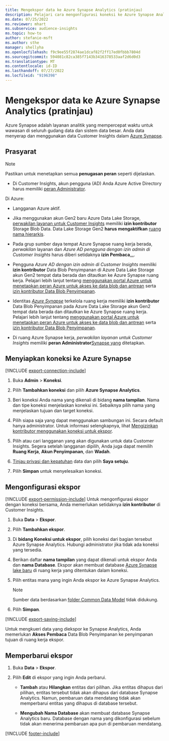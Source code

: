 ```yaml
---
title: Mengekspor data ke Azure Synapse Analytics (pratinjau)
description: Pelajari cara mengonfigurasi koneksi ke Azure Synapse Analytics.
ms.date: 07/25/2022
ms.reviewer: mhart
ms.subservice: audience-insights
ms.topic: how-to
author: stefanie-msft
ms.author: sthe
manager: shellyha
ms.openlocfilehash: f9c9ee55f2874ae1dcaf82f2ff17ed0fbbb7804d
ms.sourcegitcommit: 594081c82ca385f7143b3416378533aaf2d6d0d3
ms.translationtype: MT
ms.contentlocale: id-ID
ms.lasthandoff: 07/27/2022
ms.locfileid: "9196398"
---
```

# <a name="export-data-to-azure-synapse-analytics-preview"></a>Mengekspor data ke Azure Synapse Analytics (pratinjau)

Azure Synapse adalah layanan analitik yang mempercepat waktu untuk wawasan di seluruh gudang data dan sistem data besar. Anda data menyerap dan menggunakan data Customer Insights dalam [Azure Synapse](/azure/synapse-analytics/overview-what-is).

## <a name="prerequisites"></a>Prasyarat

> [!NOTE]
> Pastikan untuk menetapkan semua **penugasan peran** seperti dijelaskan.

- Di Customer Insights, akun pengguna (AD) Anda Azure Active Directory harus memiliki [peran Administrator](permissions.md#assign-roles-and-permissions).

Di Azure:

- Langganan Azure aktif.

- Jika menggunakan akun Gen2 baru Azure Data Lake Storage, [perwakilan layanan untuk Customer Insights](connect-service-principal.md) memiliki **izin kontributor** Storage Blob Data. Data Lake Storage Gen2 **harus mengaktifkan** [ruang nama hierarkis](/azure/storage/blobs/data-lake-storage-namespace).

- Pada grup sumber daya tempat Azure Synapse ruang kerja berada, *perwakilan* layanan dan *Azure AD pengguna dengan izin admin di Customer Insights* harus diberi setidaknya **izin Pembaca**[...](/azure/role-based-access-control/role-assignments-portal).

- Pengguna *Azure AD dengan izin admin di Customer Insights* memiliki **izin kontributor** Data Blob Penyimpanan di Azure Data Lake Storage akun Gen2 tempat data berada dan ditautkan ke Azure Synapse ruang kerja. Pelajari lebih lanjut tentang [menggunakan portal Azure untuk menetapkan peran Azure untuk akses ke data blob dan antrean](/azure/storage/common/storage-auth-aad-rbac-portal) serta [izin kontributor Data Blob Penyimpanan](/azure/role-based-access-control/built-in-roles#storage-blob-data-contributor).

- Identitas *[Azure Synapse](/azure/synapse-analytics/security/synapse-workspace-managed-identity)* terkelola ruang kerja memiliki **izin kontributor** Data Blob Penyimpanan pada Azure Data Lake Storage akun Gen2 tempat data berada dan ditautkan ke Azure Synapse ruang kerja. Pelajari lebih lanjut tentang [menggunakan portal Azure untuk menetapkan peran Azure untuk akses ke data blob dan antrean](/azure/storage/common/storage-auth-aad-rbac-portal) serta [izin kontributor Data Blob Penyimpanan](/azure/role-based-access-control/built-in-roles#storage-blob-data-contributor).

- Di ruang Azure Synapse kerja, *perwakilan layanan untuk Customer Insights* memiliki **peran Administrator**[Synapse yang](/azure/synapse-analytics/security/how-to-set-up-access-control) ditetapkan.

## <a name="set-up-connection-to-azure-synapse"></a>Menyiapkan koneksi ke Azure Synapse

[!INCLUDE [export-connection-include](includes/export-connection-admn.md)]

1. Buka **Admin** > **Koneksi**.

1. Pilih **Tambahkan koneksi** dan pilih **Azure Synapse Analytics**.

1. Beri koneksi Anda nama yang dikenali di bidang **nama tampilan**. Nama dan tipe koneksi menjelaskan koneksi ini. Sebaiknya pilih nama yang menjelaskan tujuan dan target koneksi.

1. Pilih siapa saja yang dapat menggunakan sambungan ini. Secara default hanya administrator. Untuk informasi selengkapnya, lihat [Mengizinkan kontributor menggunakan koneksi untuk ekspor](connections.md#allow-contributors-to-use-a-connection-for-exports).

1. Pilih atau cari langganan yang akan digunakan untuk data Customer Insights. Segera setelah langganan dipilih, Anda juga dapat memilih **Ruang Kerja**, **Akun Penyimpanan**, dan **Wadah**.

1. [Tinjau privasi dan kepatuhan](connections.md#data-privacy-and-compliance) data dan pilih **Saya setuju**.

1. Pilih **Simpan** untuk menyelesaikan koneksi.

## <a name="configure-an-export"></a>Mengonfigurasi ekspor

[!INCLUDE [export-permission-include](includes/export-permission.md)] Untuk mengonfigurasi ekspor dengan koneksi bersama, Anda memerlukan setidaknya **izin kontributor** di Customer Insights.

1. Buka **Data** > **Ekspor**.

1. Pilih **Tambahkan ekspor**.

1. Di **bidang Koneksi untuk ekspor**, pilih koneksi dari bagian tersebut Azure Synapse Analytics. Hubungi administrator jika tidak ada koneksi yang tersedia.

1. Berikan daftar **nama tampilan** yang dapat dikenali untuk ekspor Anda dan **nama Database**. Ekspor akan membuat database [Azure Synapse lake baru](/azure/synapse-analytics/database-designer/concepts-lake-database) di ruang kerja yang ditentukan dalam koneksi.

1. Pilih entitas mana yang ingin Anda ekspor ke Azure Synapse Analytics.
   > [!NOTE]
   > Sumber data berdasarkan [folder Common Data Model](connect-common-data-model.md) tidak didukung.

1. Pilih **Simpan**.

[!INCLUDE [export-saving-include](includes/export-saving.md)]

Untuk mengkueri data yang diekspor ke Synapse Analytics, Anda memerlukan **Akses Pembaca** Data Blob Penyimpanan ke penyimpanan tujuan di ruang kerja ekspor.

## <a name="update-an-export"></a>Memperbarui ekspor

1. Buka **Data** > **Ekspor**.

1. Pilih **Edit** di ekspor yang ingin Anda perbarui.

   - **Tambah** atau **Hilangkan** entitas dari pilihan. Jika entitas dihapus dari pilihan, entitas tersebut tidak akan dihapus dari database Synapse Analytics. Namun, pembaruan data mendatang tidak akan memperbarui entitas yang dihapus di database tersebut.

   - **Mengubah Nama Database** akan membuat database Synapse Analytics baru. Database dengan nama yang dikonfigurasi sebelum tidak akan menerima pembaruan apa pun di pembaruan mendatang.

[!INCLUDE [footer-include](includes/footer-banner.md)]
